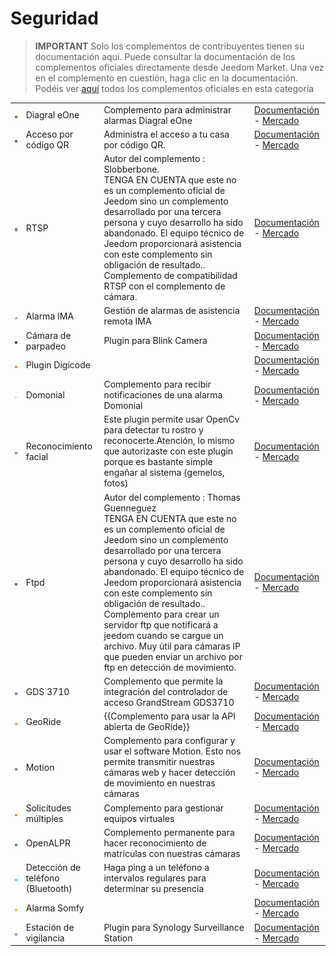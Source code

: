 
# Seguridad


>**IMPORTANT**
>Solo los complementos de contribuyentes tienen su documentación aquí. Puede consultar la documentación de los complementos oficiales directamente desde Jeedom Market. Una vez en el complemento en cuestión, haga clic en la documentación.
>Podéis ver [aquí](https://market.jeedom.com/index.php?v=d&p=market&type=plugin&categorie=security) todos los complementos oficiales en esta categoría


| | | | |
|--- | --- | --- | ---|
|<img src="Diagral_eOne/Diagral_eOne_icon.png" class="pluginLogo" width="100" />|Diagral eOne|Complemento para administrar alarmas Diagral eOne|[Documentación](https://mguyard.github.io/Jeedom-Diagral_eOne/es_ES/) - [Mercado](https://market.jeedom.com/index.php?v=d&p=market_display&id=3820)|
|<img src="QRacces/QRacces_icon.png" class="pluginLogo" width="100" />|Acceso por código QR|Administra el acceso a tu casa por código QR.|[Documentación](http://mika-nt28.github.io/Documentations/QRacces/fr_FR) - [Mercado](https://market.jeedom.com/index.php?v=d&p=market_display&id=3758)|
|<img src="RTSP/RTSP_icon.png" class="pluginLogo" width="100" />|RTSP|Autor del complemento : Slobberbone.<br/>TENGA EN CUENTA que este no es un complemento oficial de Jeedom sino un complemento desarrollado por una tercera persona y cuyo desarrollo ha sido abandonado. El equipo técnico de Jeedom proporcionará asistencia con este complemento sin obligación de resultado.. Complemento de compatibilidad RTSP con el complemento de cámara.|[Documentación](https://jeedom.github.io/plugin-RTSP/es_ES/) - [Mercado](https://market.jeedom.com/index.php?v=d&p=market_display&id=2177)|
|<img src="alarme_IMA/alarme_IMA_icon.png" class="pluginLogo" width="100" />|Alarma IMA|Gestión de alarmas de asistencia remota IMA|[Documentación](https://lplancke.github.io/jeedom_alarme_IMA/es_ES/) - [Mercado](https://market.jeedom.com/index.php?v=d&p=market_display&id=3184)|
|<img src="blink_camera/blink_camera_icon.png" class="pluginLogo" width="100" />|Cámara de parpadeo|Plugin para Blink Camera|[Documentación](https://d9-197.github.io/blink_camera/fr_FR) - [Mercado](https://market.jeedom.com/index.php?v=d&p=market_display&id=3776)|
|<img src="digicode/digicode_icon.png" class="pluginLogo" width="100" />|Plugin Digicode||[Documentación](https://jmz84.github.io/plugin-digicode/es_ES/) - [Mercado](https://market.jeedom.com/index.php?v=d&p=market_display&id=3436)|
|<img src="domonial/domonial_icon.png" class="pluginLogo" width="100" />|Domonial|Complemento para recibir notificaciones de una alarma Domonial|[Documentación](https://apages2.github.io/pluginjeedom-domonial/es_ES/) - [Mercado](https://market.jeedom.com/index.php?v=d&p=market_display&id=2857)|
|<img src="facerecognition/facerecognition_icon.png" class="pluginLogo" width="100" />|Reconocimiento facial|Este plugin permite usar OpenCv para detectar tu rostro y reconocerte.Atención, lo mismo que autorizaste con este plugin porque es bastante simple engañar al sistema (gemelos, fotos)|[Documentación](http://mika-nt28.github.io/Documentations/facerecognition/es_ES/) - [Mercado](https://market.jeedom.com/index.php?v=d&p=market_display&id=3863)|
|<img src="ftpd/ftpd_icon.png" class="pluginLogo" width="100" />|Ftpd|Autor del complemento : Thomas Guenneguez<br>TENGA EN CUENTA que este no es un complemento oficial de Jeedom sino un complemento desarrollado por una tercera persona y cuyo desarrollo ha sido abandonado. El equipo técnico de Jeedom proporcionará asistencia con este complemento sin obligación de resultado..<br>Complemento para crear un servidor ftp que notificará a jeedom cuando se cargue un archivo. Muy útil para cámaras IP que pueden enviar un archivo por ftp en detección de movimiento.|[Documentación](https://jeedom.github.io/documentation/third_plugin/ftpd/es_ES/index.html) - [Mercado](https://market.jeedom.com/index.php?v=d&p=market_display&id=2843)|
|<img src="gds3710/gds3710_icon.png" class="pluginLogo" width="100" />|GDS 3710|Complemento que permite la integración del controlador de acceso GrandStream GDS3710|[Documentación](https://ripleyxlr8.github.io/jeedom-plugin-gds3710/es_ES/) - [Mercado](https://market.jeedom.com/index.php?v=d&p=market_display&id=3487)|
|<img src="georide/georide_icon.png" class="pluginLogo" width="100" />|GeoRide|{{Complemento para usar la API abierta de GeoRide}}|[Documentación](https://github.com/ImoucheG/GeoRide-Jeedom-Source) - [Mercado](https://market.jeedom.com/index.php?v=d&p=market_display&id=3714)|
|<img src="motion/motion_icon.png" class="pluginLogo" width="100" />|Motion|Complemento para configurar y usar el software Motion. Esto nos permite transmitir nuestras cámaras web y hacer detección de movimiento en nuestras cámaras|[Documentación](https://mika-nt28.github.io/Documentations/motion/es_ES/) - [Mercado](https://market.jeedom.com/index.php?v=d&p=market_display&id=1542)|
|<img src="multiRequests/multiRequests_icon.png" class="pluginLogo" width="100" />|Solicitudes múltiples|Complemento para gestionar equipos virtuales|[Documentación](https://github.com/KiwiHC16/multi-requests/tree/beta/docs) - [Mercado](https://market.jeedom.com/index.php?v=d&p=market_display&id=3441)|
|<img src="openalpr/openalpr_icon.png" class="pluginLogo" width="100" />|OpenALPR|Complemento permanente para hacer reconocimiento de matrículas con nuestras cámaras|[Documentación](https://mika-nt28.github.io/Documentations/openalpr/fr_FR) - [Mercado](https://market.jeedom.com/index.php?v=d&p=market_display&id=1613)|
|<img src="phone_detection/phone_detection_icon.png" class="pluginLogo" width="100" />|Detección de teléfono (Bluetooth)|Haga ping a un teléfono a intervalos regulares para determinar su presencia|[Documentación](https://github.com/sebmafate/phone_detection) - [Mercado](https://market.jeedom.com/index.php?v=d&p=market_display&id=3852)|
|<img src="protexiom/protexiom_icon.png" class="pluginLogo" width="100" />|Alarma Somfy||[Documentación](https://fdp1nm.github.io/plugin-protexiom/es_ES/) - [Mercado](https://market.jeedom.com/index.php?v=d&p=market_display&id=510)|
|<img src="surveillanceStation/surveillanceStation_icon.png" class="pluginLogo" width="100" />|Estación de vigilancia|Plugin para Synology Surveillance Station|[Documentación](https://surveillancestation.github.io/surveillancestation/surveillancestation/es_ES/) - [Mercado](https://market.jeedom.com/index.php?v=d&p=market_display&id=1303)|
